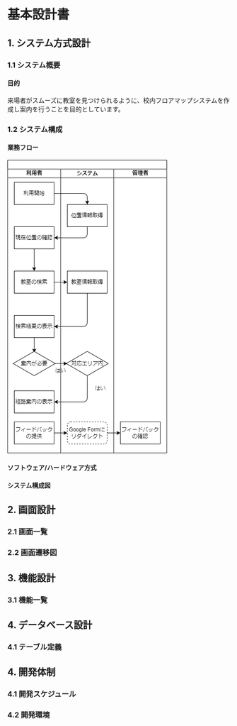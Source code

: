 # 基本設計書

## 1. システム方式設計
### 1.1 システム概要
#### 目的
来場者がスムーズに教室を見つけられるように、校内フロアマップシステムを作成し案内を行うことを目的としています。
### 1.2 システム構成
#### 業務フロー
![Business flow diagram](業務フロー図.drawio.png)
#### ソフトウェア/ハードウェア方式
#### システム構成図
## 2. 画面設計
### 2.1 画面一覧
### 2.2 画面遷移図
## 3. 機能設計
### 3.1 機能一覧
## 4. データベース設計
### 4.1 テーブル定義
## 4. 開発体制
### 4.1 開発スケジュール
### 4.2 開発環境